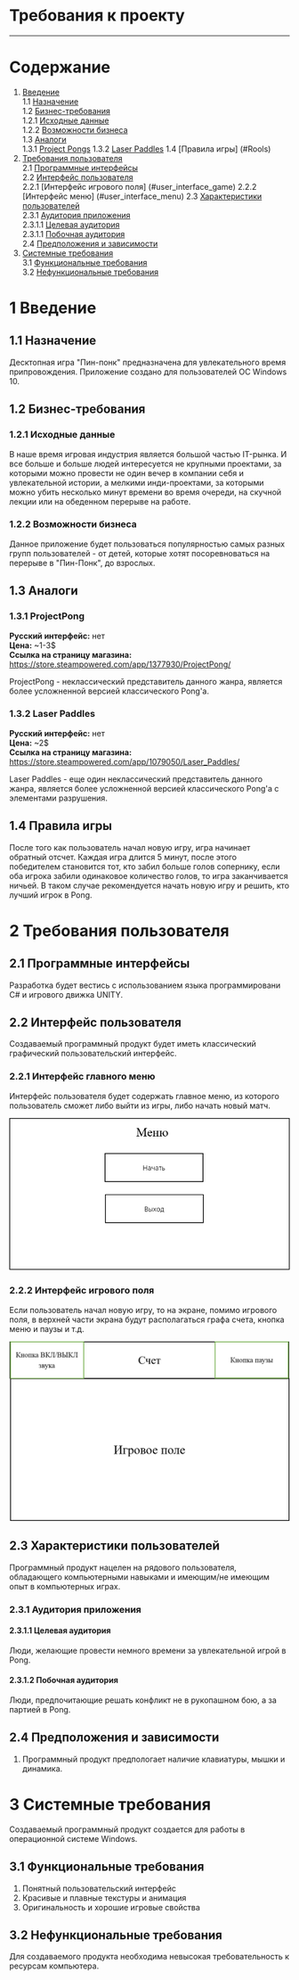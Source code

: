 # Требования к проекту
---

# Содержание
1. [Введение](#intro)  
1.1 [Назначение](#appointment)  
1.2 [Бизнес-требования](#business_requirements)  
1.2.1 [Исходные данные](#initial_data)  
1.2.2 [Возможности бизнеса](#business_opportunities)  
1.3 [Аналоги](#analogues)  
1.3.1 [Project Pongs](#pr_pong)
1.3.2 [Laser Paddles](#Laser_Pong)
1.4 [Правила игры] (#Rools)
2. [Требования пользователя](#user_requirements)  
2.1 [Программные интерфейсы](#software_interfaces)  
2.2 [Интерфейс пользователя](#user_interface)  
2.2.1 [Интерфейс игрового поля] (#user_interface_game)
2.2.2 [Интерфейс меню] (#user_interface_menu)
2.3 [Характеристики пользователей](#user_specifications)  
2.3.1 [Аудитория приложения](#application_audience)  
2.3.1.1 [Целевая аудитория](#target_audience)  
2.3.1.1 [Побочная аудитория](#collateral_audience)  
2.4 [Предположения и зависимости](#assumptions_and_dependencies)  
3. [Системные требования](#system_requirements)  
3.1 [Функциональные требования](#functional_requirements)  
3.2 [Нефункциональные требования](#non-functional_requirements)  

<a name="intro"/>

# 1 Введение

<a name="appointment"/>

## 1.1 Назначение
Десктопная игра "Пин-понк" предназначена для увлекательного время припровождения.
Приложение создано для пользователей ОС Windows 10.

<a name="business_requirements"/>

## 1.2 Бизнес-требования

<a name="initial_data"/>

### 1.2.1 Исходные данные
В наше время игровая индустрия является большой частью IT-рынка. И все больше и больше людей интересуется не крупными проектами, за которыми можно провести не один вечер в компании себя и увлекательной истории, а мелкими инди-проектами, за которыми можно убить несколько минут времени во время очереди, на скучной лекции или на обеденном перерыве на работе.

<a name="business_opportunities"/>

### 1.2.2 Возможности бизнеса
Данное приложение будет пользоваться популярностью самых разных групп пользователей - от детей, которые хотят посоревноваться на перерыве в "Пин-Понк", до взрослых.

<a name = "analogues"/>

## 1.3 Аналоги

<a name = "pr_pong"/>

### 1.3.1 ProjectPong

**Русский интерфейс:** нет  
**Цена:** ~1-3$  
**Ссылка на страницу магазина:** https://store.steampowered.com/app/1377930/ProjectPong/

ProjectPong - неклассический представитель данного жанра, является более усложненной версией классического Pong'a.

<a name = "Laser_Pong"/>

### 1.3.2 Laser Paddles

**Русский интерфейс:** нет  
**Цена:** ~2$  
**Ссылка на страницу магазина:** https://store.steampowered.com/app/1079050/Laser_Paddles/

Laser Paddles - еще один неклассический представитель данного жанра, является более усложненной версией классического Pong'a с элементами разрушения.

<a name = "Rools"/>

## 1.4 Правила игры
После того как пользователь начал новую игру, игра начинает обратный отсчет. Каждая игра длится 5 минут, после этого победителем становится тот, кто забил больше голов сопернику, если оба игрока забили одинаковое количество голов, то игра заканчивается ничьей. В таком случае рекомендуется начать новую игру и решить, кто лучший игрок в Pong.

# 2 Требования пользователя

<a name="software_interfaces"/>

## 2.1 Программные интерфейсы
Разработка будет вестись с использованием языка программировани C# и игрового движка UNITY. 

<a name="user_interface"/>

## 2.2 Интерфейс пользователя
Создаваемый программный продукт будет иметь классический графический пользовательский интерфейс.

<a name="user_interface_menu"/>

### 2.2.1 Интерфейс главного меню
Интерфейс пользователя будет содержать главное меню, из которого пользователь сможет либо выйти из игры, либо начать новый матч. 

![alt text](imgMenu.PNG)


<a name="user_interface_game"/>

### 2.2.2 Интерфейс игрового поля
Если пользователь начал новую игру, то на экране, помимо игрового поля, в верхней части экрана будут располагаться графа счета, кнопка меню и паузы и т.д.

![alt text](img1.PNG)


<a name="user_specifications"/>

## 2.3 Характеристики пользователей
Программный продукт нацелен на рядового пользователя, обладающего компьютерными навыками и имеющим/не имеющим опыт в компьютерных играх.

<a name="user_classes"/>

### 2.3.1 Аудитория приложения

<a name="target_audience"/>

#### 2.3.1.1 Целевая аудитория
Люди, желающие провести немного времени за увлекательной игрой в Pong.

<a name="collateral_audience"/>

#### 2.3.1.2 Побочная аудитория
Люди, предпочитающие решать конфликт не в рукопашном бою, а за партией в Pong.

<a name="assumptions_and_dependencies"/>

## 2.4 Предположения и зависимости
1. Программный продукт предпологает наличие клавиатуры, мышки и динамика.

<a name="system_requirements"/>

# 3 Системные требования
Создаваемый программный продукт создается для работы в операционной системе Windows.

<a name="functional_requirements"/>

## 3.1 Функциональные требования
1. Понятный пользовательский интерфейс
2. Красивые и плавные текстуры и анимация
3. Оригинальность и хорошие игровые свойства

<a name="non-functional_requirements"/>

## 3.2 Нефункциональные требования
Для создаваемого продукта необходима невысокая требовательность к ресурсам компьютера.

